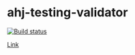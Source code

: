 # ahj-testing-validator

[![Build status](https://ci.appveyor.com/api/projects/status/k2tb9kkbrpgg1y4b/branch/main?svg=true)](https://ci.appveyor.com/project/RebikHub/ahj-testing-validator/branch/main)

[Link](https://rebikhub.github.io/ahj-testing-validator/)